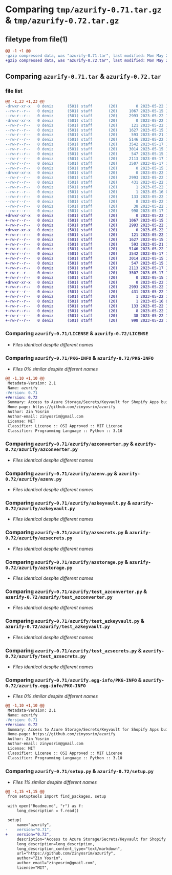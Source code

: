 # Comparing `tmp/azurify-0.71.tar.gz` & `tmp/azurify-0.72.tar.gz`

## filetype from file(1)

```diff
@@ -1 +1 @@
-gzip compressed data, was "azurify-0.71.tar", last modified: Mon May 22 12:50:01 2023, max compression
+gzip compressed data, was "azurify-0.72.tar", last modified: Mon May 22 12:50:23 2023, max compression
```

## Comparing `azurify-0.71.tar` & `azurify-0.72.tar`

### file list

```diff
@@ -1,23 +1,23 @@
-drwxr-xr-x   0 deniz      (501) staff       (20)        0 2023-05-22 12:50:01.606178 azurify-0.71/
--rw-r--r--   0 deniz      (501) staff       (20)     1067 2023-05-15 16:05:12.000000 azurify-0.71/LICENSE
--rw-r--r--   0 deniz      (501) staff       (20)     2993 2023-05-22 12:50:01.599038 azurify-0.71/PKG-INFO
-drwxr-xr-x   0 deniz      (501) staff       (20)        0 2023-05-22 12:50:01.594106 azurify-0.71/azurify/
--rw-r--r--   0 deniz      (501) staff       (20)      121 2023-05-22 12:49:11.000000 azurify-0.71/azurify/__init__.py
--rw-r--r--   0 deniz      (501) staff       (20)     1627 2023-05-15 16:05:12.000000 azurify-0.71/azurify/azconverter.py
--rw-r--r--   0 deniz      (501) staff       (20)      593 2023-05-21 11:18:15.000000 azurify-0.71/azurify/azenv.py
--rw-r--r--   0 deniz      (501) staff       (20)     5146 2023-05-22 12:47:42.000000 azurify-0.71/azurify/azkeyvault.py
--rw-r--r--   0 deniz      (501) staff       (20)     3542 2023-05-17 11:43:21.000000 azurify-0.71/azurify/azsecrets.py
--rw-r--r--   0 deniz      (501) staff       (20)     3014 2023-05-15 16:05:12.000000 azurify-0.71/azurify/azstorage.py
--rw-r--r--   0 deniz      (501) staff       (20)      547 2023-05-15 16:05:12.000000 azurify-0.71/azurify/test_azconverter.py
--rw-r--r--   0 deniz      (501) staff       (20)     2113 2023-05-17 16:34:50.000000 azurify-0.71/azurify/test_azkeyvault.py
--rw-r--r--   0 deniz      (501) staff       (20)     3507 2023-05-17 17:55:01.000000 azurify-0.71/azurify/test_azsecrets.py
--rw-r--r--   0 deniz      (501) staff       (20)        0 2023-05-15 16:05:12.000000 azurify-0.71/azurify/test_azstorage.py
-drwxr-xr-x   0 deniz      (501) staff       (20)        0 2023-05-22 12:50:01.598359 azurify-0.71/azurify.egg-info/
--rw-r--r--   0 deniz      (501) staff       (20)     2993 2023-05-22 12:50:01.000000 azurify-0.71/azurify.egg-info/PKG-INFO
--rw-r--r--   0 deniz      (501) staff       (20)      431 2023-05-22 12:50:01.000000 azurify-0.71/azurify.egg-info/SOURCES.txt
--rw-r--r--   0 deniz      (501) staff       (20)        1 2023-05-22 12:50:01.000000 azurify-0.71/azurify.egg-info/dependency_links.txt
--rw-r--r--   0 deniz      (501) staff       (20)        1 2023-05-16 09:30:41.000000 azurify-0.71/azurify.egg-info/not-zip-safe
--rw-r--r--   0 deniz      (501) staff       (20)      133 2023-05-22 12:50:01.000000 azurify-0.71/azurify.egg-info/requires.txt
--rw-r--r--   0 deniz      (501) staff       (20)        8 2023-05-22 12:50:01.000000 azurify-0.71/azurify.egg-info/top_level.txt
--rw-r--r--   0 deniz      (501) staff       (20)       38 2023-05-22 12:50:01.606349 azurify-0.71/setup.cfg
--rw-r--r--   0 deniz      (501) staff       (20)      998 2023-05-17 18:17:42.000000 azurify-0.71/setup.py
+drwxr-xr-x   0 deniz      (501) staff       (20)        0 2023-05-22 12:50:23.073174 azurify-0.72/
+-rw-r--r--   0 deniz      (501) staff       (20)     1067 2023-05-15 16:05:12.000000 azurify-0.72/LICENSE
+-rw-r--r--   0 deniz      (501) staff       (20)     2993 2023-05-22 12:50:23.072489 azurify-0.72/PKG-INFO
+drwxr-xr-x   0 deniz      (501) staff       (20)        0 2023-05-22 12:50:23.067813 azurify-0.72/azurify/
+-rw-r--r--   0 deniz      (501) staff       (20)      121 2023-05-22 12:49:11.000000 azurify-0.72/azurify/__init__.py
+-rw-r--r--   0 deniz      (501) staff       (20)     1627 2023-05-15 16:05:12.000000 azurify-0.72/azurify/azconverter.py
+-rw-r--r--   0 deniz      (501) staff       (20)      593 2023-05-21 11:18:15.000000 azurify-0.72/azurify/azenv.py
+-rw-r--r--   0 deniz      (501) staff       (20)     5146 2023-05-22 12:47:42.000000 azurify-0.72/azurify/azkeyvault.py
+-rw-r--r--   0 deniz      (501) staff       (20)     3542 2023-05-17 11:43:21.000000 azurify-0.72/azurify/azsecrets.py
+-rw-r--r--   0 deniz      (501) staff       (20)     3014 2023-05-15 16:05:12.000000 azurify-0.72/azurify/azstorage.py
+-rw-r--r--   0 deniz      (501) staff       (20)      547 2023-05-15 16:05:12.000000 azurify-0.72/azurify/test_azconverter.py
+-rw-r--r--   0 deniz      (501) staff       (20)     2113 2023-05-17 16:34:50.000000 azurify-0.72/azurify/test_azkeyvault.py
+-rw-r--r--   0 deniz      (501) staff       (20)     3507 2023-05-17 17:55:01.000000 azurify-0.72/azurify/test_azsecrets.py
+-rw-r--r--   0 deniz      (501) staff       (20)        0 2023-05-15 16:05:12.000000 azurify-0.72/azurify/test_azstorage.py
+drwxr-xr-x   0 deniz      (501) staff       (20)        0 2023-05-22 12:50:23.071607 azurify-0.72/azurify.egg-info/
+-rw-r--r--   0 deniz      (501) staff       (20)     2993 2023-05-22 12:50:22.000000 azurify-0.72/azurify.egg-info/PKG-INFO
+-rw-r--r--   0 deniz      (501) staff       (20)      431 2023-05-22 12:50:22.000000 azurify-0.72/azurify.egg-info/SOURCES.txt
+-rw-r--r--   0 deniz      (501) staff       (20)        1 2023-05-22 12:50:22.000000 azurify-0.72/azurify.egg-info/dependency_links.txt
+-rw-r--r--   0 deniz      (501) staff       (20)        1 2023-05-16 09:30:41.000000 azurify-0.72/azurify.egg-info/not-zip-safe
+-rw-r--r--   0 deniz      (501) staff       (20)      133 2023-05-22 12:50:22.000000 azurify-0.72/azurify.egg-info/requires.txt
+-rw-r--r--   0 deniz      (501) staff       (20)        8 2023-05-22 12:50:22.000000 azurify-0.72/azurify.egg-info/top_level.txt
+-rw-r--r--   0 deniz      (501) staff       (20)       38 2023-05-22 12:50:23.073373 azurify-0.72/setup.cfg
+-rw-r--r--   0 deniz      (501) staff       (20)      998 2023-05-22 12:50:18.000000 azurify-0.72/setup.py
```

### Comparing `azurify-0.71/LICENSE` & `azurify-0.72/LICENSE`

 * *Files identical despite different names*

### Comparing `azurify-0.71/PKG-INFO` & `azurify-0.72/PKG-INFO`

 * *Files 0% similar despite different names*

```diff
@@ -1,10 +1,10 @@
 Metadata-Version: 2.1
 Name: azurify
-Version: 0.71
+Version: 0.72
 Summary: Access to Azure Storage/Secrets/Keyvault for Shopify Apps built with Python.
 Home-page: https://github.com/zinyosrim/azurify
 Author: Zin Yosrim
 Author-email: zinyosrim@gmail.com
 License: MIT
 Classifier: License :: OSI Approved :: MIT License
 Classifier: Programming Language :: Python :: 3.10
```

### Comparing `azurify-0.71/azurify/azconverter.py` & `azurify-0.72/azurify/azconverter.py`

 * *Files identical despite different names*

### Comparing `azurify-0.71/azurify/azenv.py` & `azurify-0.72/azurify/azenv.py`

 * *Files identical despite different names*

### Comparing `azurify-0.71/azurify/azkeyvault.py` & `azurify-0.72/azurify/azkeyvault.py`

 * *Files identical despite different names*

### Comparing `azurify-0.71/azurify/azsecrets.py` & `azurify-0.72/azurify/azsecrets.py`

 * *Files identical despite different names*

### Comparing `azurify-0.71/azurify/azstorage.py` & `azurify-0.72/azurify/azstorage.py`

 * *Files identical despite different names*

### Comparing `azurify-0.71/azurify/test_azconverter.py` & `azurify-0.72/azurify/test_azconverter.py`

 * *Files identical despite different names*

### Comparing `azurify-0.71/azurify/test_azkeyvault.py` & `azurify-0.72/azurify/test_azkeyvault.py`

 * *Files identical despite different names*

### Comparing `azurify-0.71/azurify/test_azsecrets.py` & `azurify-0.72/azurify/test_azsecrets.py`

 * *Files identical despite different names*

### Comparing `azurify-0.71/azurify.egg-info/PKG-INFO` & `azurify-0.72/azurify.egg-info/PKG-INFO`

 * *Files 0% similar despite different names*

```diff
@@ -1,10 +1,10 @@
 Metadata-Version: 2.1
 Name: azurify
-Version: 0.71
+Version: 0.72
 Summary: Access to Azure Storage/Secrets/Keyvault for Shopify Apps built with Python.
 Home-page: https://github.com/zinyosrim/azurify
 Author: Zin Yosrim
 Author-email: zinyosrim@gmail.com
 License: MIT
 Classifier: License :: OSI Approved :: MIT License
 Classifier: Programming Language :: Python :: 3.10
```

### Comparing `azurify-0.71/setup.py` & `azurify-0.72/setup.py`

 * *Files 1% similar despite different names*

```diff
@@ -1,15 +1,15 @@
 from setuptools import find_packages, setup
 
 with open("Readme.md", "r") as f:
     long_description = f.read()
 
 setup(
     name="azurify",
-    version="0.71",
+    version="0.72",
     description="Access to Azure Storage/Secrets/Keyvault for Shopify Apps built with Python.",
     long_description=long_description,
     long_description_content_type="text/markdown",
     url="https://github.com/zinyosrim/azurify",
     author="Zin Yosrim",
     author_email="zinyosrim@gmail.com",
     license="MIT",
```

